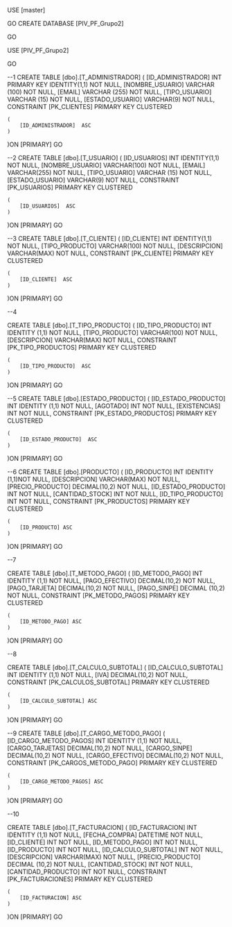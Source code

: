 USE [master]

GO
CREATE DATABASE [PIV_PF_Grupo2]

GO

USE [PIV_PF_Grupo2]

GO

--1
CREATE TABLE [dbo].[T_ADMINISTRADOR]
(
[ID_ADMINISTRADOR]	 INT PRIMARY KEY IDENTITY(1,1) NOT NULL,
[NOMBRE_USUARIO] VARCHAR (100) NOT NULL,
[EMAIL] VARCHAR (255) NOT NULL,
[TIPO_USUARIO] VARCHAR (15) NOT NULL,
[ESTADO_USUARIO] VARCHAR(9) NOT NULL,
CONSTRAINT [PK_CLIENTES] PRIMARY KEY CLUSTERED 
	
	(
		[ID_ADMINISTRADOR]  ASC
	)

)ON [PRIMARY]
GO


--2
CREATE TABLE [dbo].[T_USUARIO]
(
[ID_USUARIOS] INT IDENTITY(1,1) NOT NULL,
[NOMBRE_USUARIO] VARCHAR(100) NOT NULL,
[EMAIL] VARCHAR(255) NOT NULL,
[TIPO_USUARIO] VARCHAR (15) NOT NULL,
[ESTADO_USUARIO] VARCHAR(9) NOT NULL,
CONSTRAINT [PK_USUARIOS] PRIMARY KEY CLUSTERED 
	
	(
		[ID_USUARIOS]  ASC
	)

)ON [PRIMARY]
GO

--3
CREATE TABLE [dbo].[T_CLIENTE]
(
[ID_CLIENTE] INT IDENTITY(1,1) NOT NULL,
[TIPO_PRODUCTO] VARCHAR(100) NOT NULL,
[DESCRIPCION] VARCHAR(MAX) NOT NULL,
CONSTRAINT [PK_CLIENTE] PRIMARY KEY CLUSTERED 
	
	(
		[ID_CLIENTE]  ASC
	)

)ON [PRIMARY]
GO

--4

CREATE TABLE [dbo].[T_TIPO_PRODUCTO]
(
[ID_TIPO_PRODUCTO] INT IDENTITY (1,1) NOT NULL,
[TIPO_PRODUCTO] VARCHAR(100) NOT NULL,
[DESCRIPCION] VARCHAR(MAX) NOT NULL,
CONSTRAINT [PK_TIPO_PRODUCTOS] PRIMARY KEY CLUSTERED 
	
	(
		[ID_TIPO_PRODUCTO]  ASC
	)

)ON [PRIMARY]
GO

--5
CREATE TABLE [dbo].[ESTADO_PRODUCTO]
(
[ID_ESTADO_PRODUCTO] INT IDENTITY (1,1) NOT NULL,
[AGOTADO] INT NOT NULL,
[EXISTENCIAS] INT NOT NULL,
CONSTRAINT [PK_ESTADO_PRODUCTOS] PRIMARY KEY CLUSTERED 
	
	(
		[ID_ESTADO_PRODUCTO]  ASC
	)

)ON [PRIMARY]
GO

--6
CREATE TABLE [dbo].[PRODUCTO]
(
[ID_PRODUCTO] INT IDENTITY (1,1)NOT NULL,
[DESCRIPCION] VARCHAR(MAX) NOT NULL,
[PRECIO_PRODUCTO] DECIMAL(10,2) NOT NULL,
[ID_ESTADO_PRODUCTO] INT NOT NULL,
[CANTIDAD_STOCK] INT NOT NULL,
[ID_TIPO_PRODUCTO] INT NOT NULL,
CONSTRAINT [PK_PRODUCTOS] PRIMARY KEY CLUSTERED 

	(
		[ID_PRODUCTO] ASC
	)

)ON [PRIMARY]
GO


--7

CREATE TABLE [dbo].[T_METODO_PAGO]
(
[ID_METODO_PAGO] INT IDENTITY (1,1) NOT NULL,
[PAGO_EFECTIVO] DECIMAL(10,2) NOT NULL,
[PAGO_TARJETA] DECIMAL(10,2) NOT NULL,
[PAGO_SINPE] DECIMAL (10,2) NOT NULL,
CONSTRAINT [PK_METODO_PAGOS] PRIMARY KEY CLUSTERED 

	(
		[ID_METODO_PAGO] ASC
	)

)ON [PRIMARY]
GO

--8

CREATE TABLE [dbo].[T_CALCULO_SUBTOTAL]
(
[ID_CALCULO_SUBTOTAL] INT IDENTITY (1,1) NOT NULL,
[IVA] DECIMAL(10,2) NOT NULL,
CONSTRAINT [PK_CALCULOS_SUBTOTAL] PRIMARY KEY CLUSTERED 

	(
		[ID_CALCULO_SUBTOTAL] ASC
	)

)ON [PRIMARY]
GO

--9
CREATE TABLE [dbo].[T_CARGO_METODO_PAGO]
(
[ID_CARGO_METODO_PAGOS] INT IDENTITY (1,1) NOT NULL,
[CARGO_TARJETAS] DECIMAL(10,2) NOT NULL,
[CARGO_SINPE] DECIMAL(10,2) NOT NULL,
[CARGO_EFECTIVO] DECIMAL(10,2) NOT NULL,
CONSTRAINT [PK_CARGOS_METODO_PAGO] PRIMARY KEY CLUSTERED 

	(
		[ID_CARGO_METODO_PAGOS] ASC
	)

)ON [PRIMARY]
GO

--10

CREATE TABLE [dbo].[T_FACTURACION]
(
[ID_FACTURACION] INT IDENTITY (1,1) NOT NULL,
[FECHA_COMPRA] DATETIME NOT NULL,
[ID_CLIENTE] INT NOT NULL,
[ID_METODO_PAGO] INT NOT NULL,
[ID_PRODUCTO] INT NOT NULL,
[ID_CALCULO_SUBTOTAL] INT NOT NULL,
[DESCRIPCION] VARCHAR(MAX) NOT NULL,
[PRECIO_PRODUCTO] DECIMAL (10,2) NOT NULL,
[CANTIDAD_STOCK] INT NOT NULL,
[CANTIDAD_PRODUCTO] INT NOT NULL,
CONSTRAINT [PK_FACTURACIONES] PRIMARY KEY CLUSTERED 

	(
		[ID_FACTURACION] ASC
	)

)ON [PRIMARY]
GO




